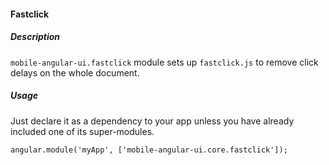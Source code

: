 #### Fastclick

##### Description

`mobile-angular-ui.fastclick` module sets up `fastclick.js` to remove click delays on the whole document.

##### Usage

Just declare it as a dependency to your app unless you have already included one of its super-modules.

```
angular.module('myApp', ['mobile-angular-ui.core.fastclick']);
```